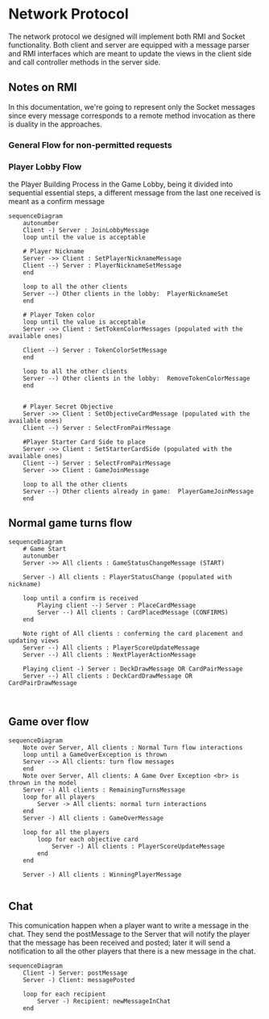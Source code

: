 # Network Protocol
The network protocol we designed will implement both RMI and Socket functionality.
Both client and server are equipped with a message parser and RMI interfaces which are meant to update the views in the client side and call controller methods in the server side.

## Notes on RMI 
In this documentation, we're going to represent only the Socket messages since every message corresponds to a remote method invocation as there is duality in the approaches.

### General Flow for non-permitted requests


### Player Lobby Flow
the Player Building Process in the Game Lobby, being it divided into sequential essential steps,
a different message from the last one received is meant as a confirm message 


```mermaid
sequenceDiagram
    autonumber
    Client -) Server : JoinLobbyMessage
    loop until the value is acceptable
    
    # Player Nickname
    Server ->> Client : SetPlayerNicknameMessage
    Client --) Server : PlayerNicknameSetMessage 
    end
    
    loop to all the other clients
    Server --) Other clients in the lobby:  PlayerNicknameSet
    end

    # Player Token color 
    loop until the value is acceptable
    Server ->> Client : SetTokenColorMessages (populated with the available ones)
    
    Client --) Server : TokenColorSetMessage 
    end
    
    loop to all the other clients
    Server --) Other clients in the lobby:  RemoveTokenColorMessage
    end


    # Player Secret Objective 
    Server ->> Client : SetObjectiveCardMessage (populated with the available ones)
    Client --) Server : SelectFromPairMessage

    #Player Starter Card Side to place
    Server ->> Client : SetStarterCardSide (populated with the available ones)
    Client --) Server : SelectFromPairMessage
    Server ->> Client : GameJoinMessage
    
    loop to all the other clients
    Server --) Other clients already in game:  PlayerGameJoinMessage
    end

```

## Normal game turns flow 

```mermaid
sequenceDiagram
    # Game Start
    autonumber
    Server ->> All clients : GameStatusChangeMessage (START)
    
    Server -) All clients : PlayerStatusChange (populated with nickname)
    
    loop until a confirm is received 
        Playing client --) Server : PlaceCardMessage
        Server --) All clients : CardPlacedMessage (CONFIRMS)
    end

    Note right of All clients : conferming the card placement and updating views 
    Server --) All clients : PlayerScoreUpdateMessage
    Server --) All clients : NextPlayerActionMessage

    Playing client -) Server : DeckDrawMessage OR CardPairMessage
    Server --) All clients : DeckCardDrawMessage OR CardPairDrawMessage



```


## Game over flow
```mermaid
sequenceDiagram
    Note over Server, All clients : Normal Turn flow interactions
    loop until a GameOverException is thrown
    Server --> All clients: turn flow messages 
    end 
    Note over Server, All clients: A Game Over Exception <br> is thrown in the model
    Server -) All clients : RemainingTurnsMessage 
    loop for all players 
        Server -> All clients: normal turn interactions 
    end 
    Server -) All clients : GameOverMessage
    
    loop for all the players 
        loop for each objective card 
            Server -) All clients : PlayerScoreUpdateMessage
        end 
    end

    Server -) All clients : WinningPlayerMessage  


```

## Chat
This comunication happen when a player want to write a message in the chat. They send the postMessage to the Server that will notify the player that the message has been received and posted; later it will send a notification to all the other players that there is a new message in the chat.
```mermaid
sequenceDiagram
    Client -) Server: postMessage
    Server -) Client: messagePosted

    loop for each recipient
        Server -) Recipient: newMessageInChat
    end
```



